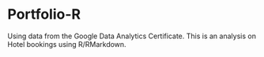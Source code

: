 # Portfolio-R
Using data from the Google Data Analytics Certificate. This is an analysis on Hotel bookings using R/RMarkdown.
